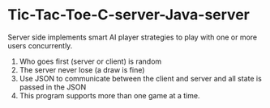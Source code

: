 # Tic-Tac-Toe-C-server-Java-server
Server side implements smart AI player strategies to play with one or more users concurrently. 
1. Who goes first (server or client) is random
2. The server never lose (a draw is fine)
3. Use JSON to communicate between the client and server and all state is passed in the JSON
4. This program supports more than one game at a time.
